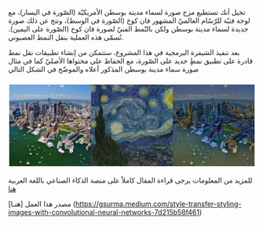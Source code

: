 تخيل أنك تستطيع مزج صورة لسماء مدينة بوسطن الأمريكيّة (الصّورة في اليسار)، مع لوحة فنيّة للرّسّام العالميّ المشهور فان كوخ (الصّورة في الوسط)،  ونتج عن ذلك صورة جديدة لسماء مدينة بوسطن ولكن بالنّمط الفنيّ لصورة فان كوخ (الصّورة على اليمين). تُسمّى هذه العملية بنقل النمط العصبوني.

 بعد تنفيذ الشيفرة البرمجية في هذا المشروع، ستتمكن من إنشاء تطبيقات نقل نمط قادرة على تطبيق نمطٍ جديد على الصّورة، مع الحفاظ على محتواها الأصليّ كما في مثال صورة سماء مدينة بوسطن المذكور أعلاه والموضّح في الشكل التالي

<h3 align="center">
  <img src="images/Boston skyline mixed with Van Gogh’s ‘The Starry Night.png" width="500">
</h3>

للمزيد من المعلومات يرجى قراءة المقال كاملاً على منصة الذكاء الصناعي باللغة العربية [هنا](https://aiinarabic.com/styling-images-with-convolutional-neural-networks/1)


مصدر هذا العمل [هنـا] (https://gsurma.medium.com/style-transfer-styling-images-with-convolutional-neural-networks-7d215b58f461)
